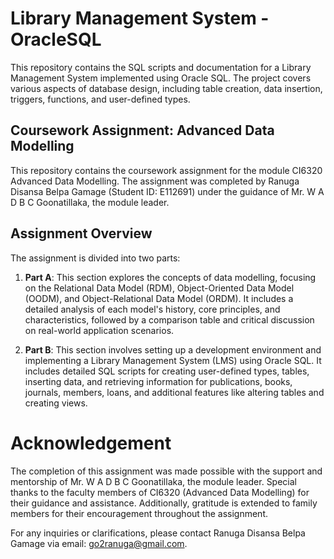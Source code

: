 # Library Management System - OracleSQL

This repository contains the SQL scripts and documentation for a Library Management System implemented using Oracle SQL. The project covers various aspects of database design, including table creation, data insertion, triggers, functions, and user-defined types.

## Coursework Assignment: Advanced Data Modelling

This repository contains the coursework assignment for the module CI6320 Advanced Data Modelling. The assignment was completed by Ranuga Disansa Belpa Gamage (Student ID: E112691) under the guidance of Mr. W A D B C Goonatillaka, the module leader.

## Assignment Overview

The assignment is divided into two parts:

1. **Part A**: This section explores the concepts of data modelling, focusing on the Relational Data Model (RDM), Object-Oriented Data Model (OODM), and Object-Relational Data Model (ORDM). It includes a detailed analysis of each model's history, core principles, and characteristics, followed by a comparison table and critical discussion on real-world application scenarios.

2. **Part B**: This section involves setting up a development environment and implementing a Library Management System (LMS) using Oracle SQL. It includes detailed SQL scripts for creating user-defined types, tables, inserting data, and retrieving information for publications, books, journals, members, loans, and additional features like altering tables and creating views.

# Acknowledgement

The completion of this assignment was made possible with the support and mentorship of Mr. W A D B C Goonatillaka, the module leader. Special thanks to the faculty members of CI6320 (Advanced Data Modelling) for their guidance and assistance. Additionally, gratitude is extended to family members for their encouragement throughout the assignment.

For any inquiries or clarifications, please contact Ranuga Disansa Belpa Gamage via email: go2ranuga@gmail.com.
